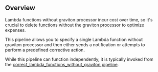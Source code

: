 ## Overview

Lambda functions without graviton processor incur cost over time, so it's crucial to delete functions without the graviton processor to optimize expenses.

This pipeline allows you to specify a single Lambda function without graviton processor and then either sends a notification or attempts to perform a predefined corrective action.

While this pipeline can function independently, it is typically invoked from the [correct_lambda_functions_without_graviton pipeline](https://hub.flowpipe.io/mods/turbot/aws_thrifty/pipelines/aws_thrifty.pipeline.correct_lambda_functions_without_graviton).
